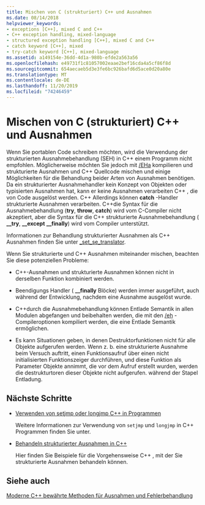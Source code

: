 ```yaml
---
title: Mischen von C (strukturiert) C++ und Ausnahmen
ms.date: 08/14/2018
helpviewer_keywords:
- exceptions [C++], mixed C and C++
- C++ exception handling, mixed-language
- structured exception handling [C++], mixed C and C++
- catch keyword [C++], mixed
- try-catch keyword [C++], mixed-language
ms.assetid: a149154e-36dd-4d1a-980b-efde2a563a56
ms.openlocfilehash: e49731f1c81057002eaae2bef16cda4a5cf86f8d
ms.sourcegitcommit: 654aecaeb5d3e3fe6bc926bafd6d5ace0d20a80e
ms.translationtype: MT
ms.contentlocale: de-DE
ms.lasthandoff: 11/20/2019
ms.locfileid: "74246459"
---
```

# <a name="mixing-c-structured-and-c-exceptions"></a>Mischen von C (strukturiert) C++ und Ausnahmen

Wenn Sie portablen Code schreiben möchten, wird die Verwendung der strukturierten Ausnahmebehandlung (SEH) in C++ einem Programm nicht empfohlen. Möglicherweise möchten Sie jedoch mit [/EHa](../build/reference/eh-exception-handling-model.md) kompilieren und strukturierte Ausnahmen und C++ Quellcode mischen und einige Möglichkeiten für die Behandlung beider Arten von Ausnahmen benötigen. Da ein strukturierter Ausnahmehandler kein Konzept von Objekten oder typisierten Ausnahmen hat, kann er keine Ausnahmen verarbeiten C++ , die von Code ausgelöst werden. C++ Allerdings können **catch** -Handler strukturierte Ausnahmen verarbeiten. C++die Syntax für die Ausnahmebehandlung (**try**, **throw**, **catch**) wird vom C-Compiler nicht akzeptiert, aber die Syntax für die C++ strukturierte Ausnahmebehandlung ( **__try**, **__except** **__finally**) wird vom Compiler unterstützt.

Informationen zur Behandlung strukturierter Ausnahmen als C++ Ausnahmen finden Sie unter [_set_se_translator](../c-runtime-library/reference/set-se-translator.md).

Wenn Sie strukturierte und C++ Ausnahmen miteinander mischen, beachten Sie diese potenziellen Probleme:

- C++-Ausnahmen und strukturierte Ausnahmen können nicht in derselben Funktion kombiniert werden.

- Beendigungs Handler ( **__finally** Blöcke) werden immer ausgeführt, auch während der Entwicklung, nachdem eine Ausnahme ausgelöst wurde.

- C++durch die Ausnahmebehandlung können Entlade Semantik in allen Modulen abgefangen und beibehalten werden, die mit den [/eh](../build/reference/eh-exception-handling-model.md) -Compileroptionen kompiliert werden, die eine Entlade Semantik ermöglichen.

- Es kann Situationen geben, in denen Destruktorfunktionen nicht für alle Objekte aufgerufen werden. Wenn z. b. eine strukturierte Ausnahme beim Versuch auftritt, einen Funktionsaufruf über einen nicht initialisierten Funktionszeiger durchführen, und diese Funktion als Parameter Objekte annimmt, die vor dem Aufruf erstellt wurden, werden die destrukturtoren dieser Objekte nicht aufgerufen. während der Stapel Entladung.

## <a name="next-steps"></a>Nächste Schritte

- [Verwenden von setjmp oder longjmp C++ in Programmen](../cpp/using-setjmp-longjmp.md)

  Weitere Informationen zur Verwendung von `setjmp` und `longjmp` in C++ Programmen finden Sie unter.

- [Behandeln strukturierter Ausnahmen in C++](../cpp/exception-handling-differences.md)

  Hier finden Sie Beispiele für die Vorgehensweise C++ , mit der Sie strukturierte Ausnahmen behandeln können.

## <a name="see-also"></a>Siehe auch

[Moderne C++ bewährte Methoden für Ausnahmen und Fehlerbehandlung](../cpp/errors-and-exception-handling-modern-cpp.md)
